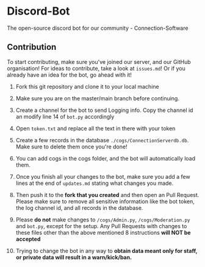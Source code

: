 # Discord-Bot
The open-source discord bot for our community - Connection-Software

## Contribution
To start contributing, make sure you've joined our server, and our GitHub organisation! For ideas to contribute, take a look at `issues.md`! Or if you already have an idea for the bot, go ahead with it!

1. Fork this git repository and clone it to your local machine

2. Make sure you are on the master/main branch before continuing.

3. Create a channel for the bot to send Logging info. Copy the channel id an modify line 14 of `bot.py` accordingly

4. Open `token.txt` and replace all the text in there with your token

5. Create a few records in the database `./cogs/ConnectionServerdb.db`. Make sure to delete them once you're done!

6. You can add cogs in the cogs folder, and the bot will automatically load them.

7. Once you finish all your changes to the bot, make sure you add a few lines at the end of `updates.md` stating what changes you made.

8. Then push it to the **fork that you created** and then open an Pull Request. Please make sure to remove all sensitive information like the bot token, the log channel id, and all records in the database.

9. Please **do not** make changes to `/cogs/Admin.py`, `/cogs/Moderation.py` and `bot.py`, except for the setup. Any Pull Requests with changes to these files other than the above mentioned 8 instructions **will NOT be accepted**

10. Trying to change the bot in any way to **obtain data meant only for staff, or private data will result in a warn/kick/ban.**